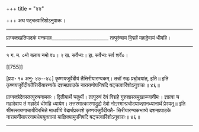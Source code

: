 +++
title = "४४"

+++
अथ षट्चत्वारिंशोऽनुवाकः।
________________________
प्राग्वक्त्रप्रतिपादकं मन्त्रमाह________________________
तत्पुरु॑षाय वि॒द्महे॑ महादे॒वाय॑ धीमहि।
____________________________________________________
१ ग. म. ०मो बलाय नमो व०। २ ख. सर्वेभ्यः। झ. सर्वेभ्यः सर्व शर्वे०।

[[755]]

[प्रपा॰ १० अनु॰ ४७--४८] कृष्णयजुर्वेदीयं तैत्तिरीयारण्यकम्।
तन्नो॑ रुद्रः प्रचो॒दया॑त्, इति॥
इति कृष्णयजुर्वेदीयतैत्तिरीयारण्यके दशमप्रपाठके नारायणोपनिषदि षट्चत्वारिंशोऽनुवाकः॥ ४६॥

प्राग्वक्त्रेदेवस्तत्पुरुषनामकः। द्वितीयार्थे चतुर्थी। तत्पुरुषं देवं विद्महे गुरुशास्त्रमुखाज्जानीमः। ज्ञात्वा च महादेवाय तं महादेवं धीमहि ध्यायेम। तत्तस्मात्कारणाद्रुद्रो देवो नोऽस्मान्प्रचोदयाज्ज्ञानध्यानार्थं प्रेरयतु॥
इति श्रीमत्सायणाचार्यविरचिते माधवीये वेदार्थप्रकाशे कृष्णयजुर्वेदीयतै-
त्तिरीयारण्यकभाष्ये दशमप्रपाठके नारायणीयापरनामधेययुक्तायां
याज्ञिक्यामुपनिषदि षट्चत्वारिंशोऽनुवाकः॥ ४६॥
________________________

